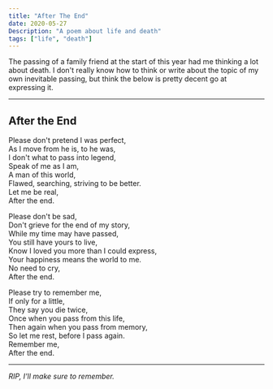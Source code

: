 ```yaml
---
title: "After The End"
date: 2020-05-27
Description: "A poem about life and death"
tags: ["life", "death"]
---
```

The passing of a family friend at the start of this year had me thinking a lot about death. I don't really know how to think or write about the topic of my own inevitable passing, but think the below is pretty decent go at expressing it.
___
## After the End

Please don't pretend I was perfect,<br>
As I move from he is, to he was,<br>
I don't what to pass into legend,<br>
Speak of me as I am,<br>
A man of this world,<br>
Flawed, searching, striving to be better.<br>
Let me be real,<br>
After the end.<br>

Please don't be sad,<br>
Don't grieve for the end of my story,<br>
While my time may have passed,<br>
You still have yours to live,<br>
Know I loved you more than I could express,<br>
Your happiness means the world to me.<br>
No need to cry,<br>
After the end.<br>

Please try to remember me,<br>
If only for a little,<br>
They say you die twice,<br>
Once when you pass from this life,<br>
Then again when you pass from memory,<br>
So let me rest, before I pass again.<br>
Remember me,<br>
After the end.<br>

___

_RIP, I'll make sure to remember._